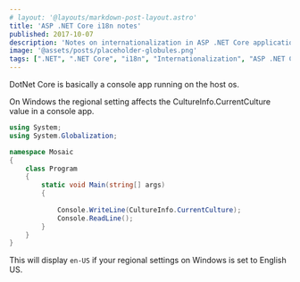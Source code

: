 ```yaml
---
# layout: '@layouts/markdown-post-layout.astro'
title: 'ASP .NET Core i18n notes'
published: 2017-10-07
description: 'Notes on internationalization in ASP .NET Core applications'
image: '@assets/posts/placeholder-globules.png'
tags: [".NET", ".NET Core", "i18n", "Internationalization", "ASP .NET Core", "ASP .NET Core i18n", "CultureInfo", "CurrentCulture", "Console App", "Regional Settings", "Windows", "featured"]
---
```


DotNet Core is basically a console app running on the host os.

On Windows the regional setting affects the CultureInfo.CurrentCulture value in a console app.

```csharp
using System;
using System.Globalization;

namespace Mosaic
{
    class Program
    {
        static void Main(string[] args)
        {
            
            Console.WriteLine(CultureInfo.CurrentCulture);
            Console.ReadLine();
        }
    }
}
```

This will display `en-US` if your regional settings on Windows is set to English US.
